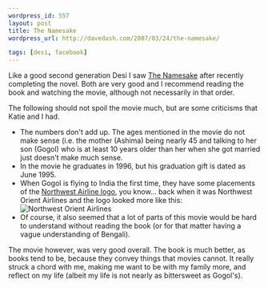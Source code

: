 ```yaml
---
wordpress_id: 557
layout: post
title: The Namesake
wordpress_url: http://davedash.com/2007/03/24/the-namesake/

tags: [desi, facebook]
---
```

Like a good second generation Desi I saw [The Namesake](http://www.foxsearchlight.com/thenamesake/) after recently completing the novel.  Both are very good and I recommend reading the book and watching the movie, although not necessarily in that order.

The following should not spoil the movie much, but are some criticisms that Katie and I had.
<!--more-->
* The numbers don't add up.  The ages mentioned in the movie do not make sense (i.e. the mother (Ashima) being nearly 45 and talking to her son (Gogol) who is at least 10 years older than her when she got married just doesn't make much sense.
* In the movie he graduates in 1996, but his graduation gift is dated as June 1995.
* When Gogol is flying to India the first time, they have some placements of the [Northwest Airline logo](http://upload.wikimedia.org/wikipedia/en/thumb/3/3f/ImmediatePastNWALogo.png/150px-ImmediatePastNWALogo.png), you know... back when it was Northwest Orient Airlines and the logo looked more like this: <br/>![Northwest Orient Airlines](http://upload.wikimedia.org/wikipedia/en/thumb/7/7d/Old_Northwest_Airlines_logo.jpg/75px-Old_Northwest_Airlines_logo.jpg)
* Of course, it also seemed that a lot of parts of this movie would be hard to understand without reading the book (or for that matter having a vague understanding of Bengali).

The movie however, was very good overall.  The book is much better, as books tend to be, because they convey things that movies cannot.  It really struck a chord with me, making me want to be with my family more, and reflect on my life (albeit my life is not nearly as bittersweet as Gogol's).
